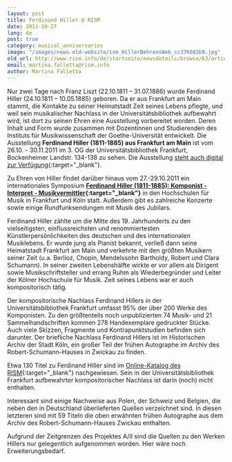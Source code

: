 ```yaml
---
layout: post
title: Ferdinand Hiller @ RISM
date: 2011-10-27
lang: de
post: true
category: musical_anniversaries
image: "/images/news-old-website/csm_HillerBehrensWeb_cc376682b9.jpg"
old_url: http://www.rism.info/de/startseite/newsdetails/browse/63/article/64/ferdinand-hiller-rism.html
email: martina.falletta@rism.info
author: Martina Falletta
---
```


Nur zwei Tage nach Franz Liszt (22.10.1811 – 31.07.1886) wurde Ferdinand Hiller (24.10.1811 – 10.05.1885) geboren. Da er aus Frankfurt am Main stammt, die Kontakte zu seiner Heimatstadt Zeit seines Lebens pflegte, und weil sein musikalischer Nachlass in der Universitätsbibliothek aufbewahrt wird, ist dort zu seinen Ehren eine Ausstellung vorbereitet worden. Deren Inhalt und Form wurde zusammen mit Dozentinnen und Studierenden des Instituts für Musikwissenschaft der Goethe-Universität entwickelt. Die Ausstellung **Ferdinand Hiller (1811-1885) aus Frankfurt am Main** ist vom 26.10. - 30.11.2011 im 3. OG der Universitätsbibliothek Frankfurt, Bockenheimer Landstr. 134-138 zu sehen. Die Ausstellung [steht auch digital zur Verfügung](http://www.ub.uni-frankfurt.de/musik/hiller_jubilaeum.html){:target="_blank"}.

Zu Ehren von Hiller findet darüber hinaus vom 27.-29.10.2011 ein internationales Symposium **[Ferdinand Hiller (1811-1885): Komponist - Interpret - Musikvermittler](http://www.hfmdk-frankfurt.info/globales/aktuelles/aktuelles.html){:target="_blank"}** in den Hochschulen für Musik in Frankfurt und Köln statt. Außerdem gibt es zahlreiche Konzerte sowie einige Rundfunksendungen mit Musik des Jubilars.

Ferdinand Hiller zählte um die Mitte des 19. Jahrhunderts zu den vielseitigsten, einflussreichsten und renommiertesten Künstlerpersönlichkeiten des deutschen und des internationalen Musiklebens. Er wurde jung als Pianist bekannt, verließ dann seine Heimatstadt Frankfurt am Main und verkehrte mit den größten Musikern seiner Zeit (u.a. Berlioz, Chopin, Mendelssohn Bartholdy, Robert und Clara Schumann). In seiner zweiten Lebenshälfte wirkte er vor allem als Dirigent sowie Musikschriftsteller und errang Ruhm als Wiederbegründer und Leiter der Kölner Hochschule für Musik. Zeit seines Lebens war er auch kompositorisch tätig.

Der kompositorische Nachlass Ferdinand Hillers in der Universitätsbibliothek Frankfurt umfasst 95% der über 200 Werke des Komponisten. Zu den größtenteils noch unpublizierten 74 Musik- und 21 Sammelhandschriften kommen 278 Handexemplare gedruckter Stücke. Auch viele Skizzen, Fragmente und Kontrapunktstudien befinden sich darunter. Der briefliche Nachlass Ferdinand Hillers ist im Historischen Archiv der Stadt Köln, ein großer Teil der frühen Autographe im Archiv des Robert-Schumann-Hauses in Zwickau zu finden.

Etwa 130 Titel zu Ferdinand Hiller sind im [Online-Katalog des RISM](http://opac.rism.info/index.php?id=6&no_cache=1&L=1&tx_bsbsearch_pi1%5Bsmode%5D=advanced&tx_bsbsearch_pi1%5Bfield%5D%5B0%5D=any_field&tx_bsbsearch_pi1%5Bfield%5D%5B1%5D=sauthor&tx_bsbsearch_pi1%5Bfield%5D%5B2%5D=stitle&tx_bsbsearch_pi1%5Bquery%5D%5B1%5D=Hiller%2C%20Ferdinand&tx_bsbsearch_pi1%5Bsubmit_button%5D=Search&tx_bsbsearch_pi1%5Bnavigation%5D=%2Bsopacauthorinstitution%3A%5E%22Hiller%2C%20Ferdinand%22%24&tx_bsbsearch_pi1%5Bshownavi%5D%5Bsopacauthorinstitution%5D=5){:target="_blank"} nachgewiesen. Sein in der Universitätsbibliothek Frankfurt aufbewahrter kompositorischer Nachlass ist darin (noch) nicht enthalten.

Interessant sind einige Nachweise aus Polen, der Schweiz und Belgien, die neben den in Deutschland überlieferten Quellen verzeichnet sind. In diesen letzteren sind mit 59 Titeln die oben erwähnten frühen Autographe aus dem Archiv des Robert-Schumann-Hauses Zwickau enthalten.

Aufgrund der Zeitgrenzen des Projektes A/II sind die Quellen zu den Werken Hillers nur gelegentlich aufgenommen worden. Hier wäre noch Erweiterungsbedarf.
